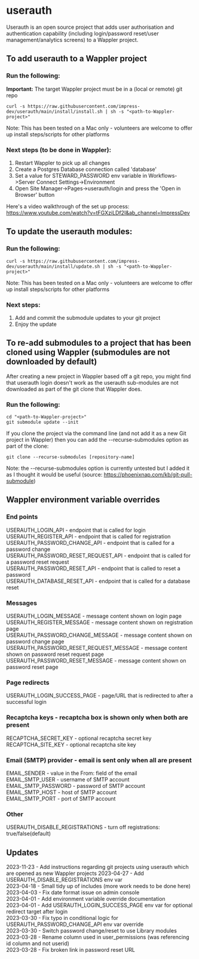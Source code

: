 # userauth

Userauth is an open source project that adds user authorisation and authentication capability (including login/password reset/user management/analytics screens) to a Wappler project.

## To add userauth to a Wappler project

### Run the following:

**Important:** The target Wappler project must be in a (local or remote) git repo

```
curl -s https://raw.githubusercontent.com/impress-dev/userauth/main/install/install.sh | sh -s "<path-to-Wappler-project>"
```
Note: This has been tested on a Mac only - volunteers are welcome to offer up install steps/scripts for other platforms

### Next steps (to be done in Wappler):
1. Restart Wappler to pick up all changes
2. Create a Postgres Database connection called 'database'
3. Set a value for STEWARD_PASSWORD env variable in Workflows->Server Connect Settings->Environment
4. Open Site Manager->Pages->userauth/login and press the 'Open in Browser' button

Here's a video walkthrough of the set up process:  
https://www.youtube.com/watch?v=tFGXziLDf2I&ab_channel=ImpressDev

## To update the userauth modules:

### Run the following:

```
curl -s https://raw.githubusercontent.com/impress-dev/userauth/main/install/update.sh | sh -s "<path-to-Wappler-project>"
```
Note: This has been tested on a Mac only - volunteers are welcome to offer up install steps/scripts for other platforms

### Next steps:
1. Add and commit the submodule updates to your git project
2. Enjoy the update

## To re-add submodules to a project that has been cloned using Wappler (submodules are not downloaded by default)

After creating a new project in Wappler based off a git repo, you might find that userauth login doesn't work as the userauth sub-modules are not downloaded as part of the git clone that Wappler does.

### Run the following:

```
cd "<path-to-Wappler-project>"
git submodule update --init
```

If you clone the project via the command line (and not add it as a new Git project in Wappler) then you can add the --recurse-submodules option as part of the clone:

```
git clone --recurse-submodules [repository-name]
```

Note: the --recurse-submodules option is currently untested but I added it as I thought it would be useful (source: https://phoenixnap.com/kb/git-pull-submodule)

## Wappler environment variable overrides

### End points
USERAUTH_LOGIN_API - endpoint that is called for login  
USERAUTH_REGISTER_API - endpoint that is called for registration  
USERAUTH_PASSWORD_CHANGE_API - endpoint that is called for a password change  
USERAUTH_PASSWORD_RESET_REQUEST_API - endpoint that is called for a password reset request  
USERAUTH_PASSWORD_RESET_API - endpoint that is called to reset a password  
USERAUTH_DATABASE_RESET_API - endpoint that is called for a database reset 

### Messages
USERAUTH_LOGIN_MESSAGE - message content shown on login page  
USERAUTH_REGISTER_MESSAGE - message content shown on registration page  
USERAUTH_PASSWORD_CHANGE_MESSAGE - message content shown on password change page  
USERAUTH_PASSWORD_RESET_REQUEST_MESSAGE - message content shown on password reset request page  
USERAUTH_PASSWORD_RESET_MESSAGE - message content shown on password reset page  

### Page redirects
USERAUTH_LOGIN_SUCCESS_PAGE - page/URL that is redirected to after a successful login  

### Recaptcha keys - recaptcha box is shown only when both are present
RECAPTCHA_SECRET_KEY - optional recaptcha secret key  
RECAPTCHA_SITE_KEY - optional recaptcha site key
  
### Email (SMTP) provider - email is sent only when all are present
EMAIL_SENDER - value in the From: field of the email  
EMAIL_SMTP_USER - username of SMTP account  
EMAIL_SMTP_PASSWORD - password of SMTP account  
EMAIL_SMTP_HOST - host of SMTP account  
EMAIL_SMTP_PORT - port of SMTP account

### Other
USERAUTH_DISABLE_REGISTRATIONS - turn off registrations: true/false(default)

## Updates
2023-11-23 - Add instructions regarding git projects using userauth which are opened as new Wappler projects
2023-04-27 - Add USERAUTH_DISABLE_REGISTRATIONS env var  
2023-04-18 - Small tidy up of includes (more work needs to be done here)  
2023-04-03 - Fix date format issue on admin console  
2023-04-01 - Add environment variable override documentation  
2023-04-01 - Add USERAUTH_LOGIN_SUCCESS_PAGE env var for optional redirect target after login  
2023-03-30 - Fix typo in conditional logic for USERAUTH_PASSWORD_CHANGE_API env var override  
2023-03-30 - Switch password change/reset to use Library modules  
2023-03-28 - Rename column used in user_permissions (was referencing id column and not userid)  
2023-03-28 - Fix broken link in password reset URL
